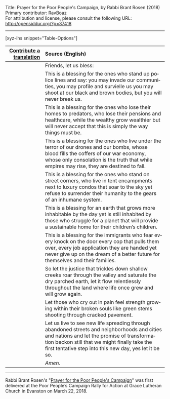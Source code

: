 <html>
<head></head>
<body>
Title: Prayer for the Poor People's Campaign, by Rabbi Brant Rosen (2018)<br />
Primary contributor: RavBoaz<br />
For attribution and license, please consult the following URL: <a href="http://opensiddur.org/?p=37418">http://opensiddur.org/?p=37418</a>
<p />
<hr />

[xyz-ihs snippet="Table-Options"]<table style="margin-left: auto; margin-right: auto;" class="draggable">
<thead><tr><th id="x" style="text-align: right;"><a href="/contribute/upload">Contribute a translation</a></th><th style="text-align: left;">Source (English)</th></tr></thead>
<tbody>
<tr><td style="vertical-align:top;">
<div class="liturgy" lang="he">

</span></div></td>
 
<td style="vertical-align:top;">
<div class="english" lang="en">
<span class="instruction">Friends, let us bless:</span>
</div></td></tr>


<tr><td style="vertical-align:top;">
<div class="liturgy" lang="he">

</span></div></td>
 
<td style="vertical-align:top;">
<div class="english" lang="en">
This is a blessing for the ones
who stand up police lines and say:
you may invade our communities,
you may profile and survielle us
you may shoot at our black and brown bodies,
but you will never break us.
</div></td></tr>


<tr><td style="vertical-align:top;">
<div class="liturgy" lang="he">

</span></div></td>
 
<td style="vertical-align:top;">
<div class="english" lang="en">
This is a blessing for the ones
who lose their homes to predators,
who lose their pensions and healthcare,
while the wealthy grow wealthier
but will never accept that this
is simply the way things must be.
</div></td></tr>


<tr><td style="vertical-align:top;">
<div class="liturgy" lang="he">

</span></div></td>
 
<td style="vertical-align:top;">
<div class="english" lang="en">
This is a blessing for the ones
who live under the terror
of our drones and our bombs,
whose blood fills the coffers
of our war economy,
whose only consolation is the truth
that while empires may rise,
they are destined to fall.
</div></td></tr>


<tr><td style="vertical-align:top;">
<div class="liturgy" lang="he">

</span></div></td>
 
<td style="vertical-align:top;">
<div class="english" lang="en">
This is a blessing for the ones
who stand on street corners,
who live in tent encampments
next to luxury condos that soar to the sky
yet refuse to surrender their humanity
to the gears of an inhumane system.
</div></td></tr>


<tr><td style="vertical-align:top;">
<div class="liturgy" lang="he">

</span></div></td>
 
<td style="vertical-align:top;">
<div class="english" lang="en">
This is a blessing for an earth
that grows more inhabitable by the day
yet is still inhabited by those who struggle
for a planet that will provide a sustainable home
for their children’s children.
</div></td></tr>


<tr><td style="vertical-align:top;">
<div class="liturgy" lang="he">

</span></div></td>
 
<td style="vertical-align:top;">
<div class="english" lang="en">
This is a blessing for the immigrants
who fear every knock on the door
every cop that pulls them over,
every job application they are handed
yet never give up on the dream
of a better future for themselves
and their families.
</div></td></tr>


<tr><td style="vertical-align:top;">
<div class="liturgy" lang="he">

</span></div></td>
 
<td style="vertical-align:top;">
<div class="english" lang="en">
So let the justice
that trickles down shallow creeks
roar through the valley and saturate
the dry parched earth,
let it flow relentlessly throughout the land
where life once grew and will grow again.
</div></td></tr>


<tr><td style="vertical-align:top;">
<div class="liturgy" lang="he">

</span></div></td>
 
<td style="vertical-align:top;">
<div class="english" lang="en">
Let those who cry out in pain
feel strength growing within their broken souls
like green stems shooting through
cracked pavement.
</div></td></tr>


<tr><td style="vertical-align:top;">
<div class="liturgy" lang="he">

</span></div></td>
 
<td style="vertical-align:top;">
<div class="english" lang="en">
Let us live to see new life spreading
through abandoned streets and
neighborhoods and cities and nations and
let the promise of transformation beckon still
that we might finally take the first
tentative step into this new day, yes
let it be so.
</div></td></tr>


<tr><td style="vertical-align:top;">
<div class="liturgy" lang="he">

</span></div></td>
 
<td style="vertical-align:top;">
<div class="english" lang="en">
<em>Amen</em>.
</div></td></tr>
</tbody></table>

<hr />

Rabbi Brant Rosen's "<a href="https://rabbibrant.com/2018/03/23/prayer-for-the-poor-peoples-campaign/">Prayer for the Poor People's Campaign</a>" was first delivered at the Poor People’s Campaign Rally for Action at Grace Lutheran Church in Evanston on March 22, 2018.

&nbsp;






</body>
</html>